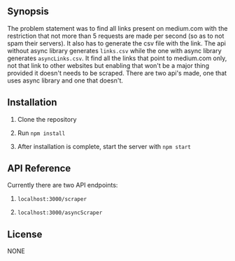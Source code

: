 ## Synopsis

The problem statement was to find all links present on medium.com with the restriction that not more than 5 requests are made per second (so as to not spam their servers).
It also has to generate the csv file with the link. The api without async library generates ```links.csv``` while the one with async library generates ```asyncLinks.csv```.
It find all the links that point to medium.com only, not that link to other websites but enabling that won't be a major thing provided it doesn't needs to be scraped. There are two api's made, one that uses async library and one that doesn't.

## Installation

1) Clone the repository

2) Run ``` npm install ```

3) After installation is complete, start the server with ``` npm start ```

## API Reference

Currently there are two API endpoints:

1) ``` localhost:3000/scraper ```

2) ``` localhost:3000/asyncScraper ```


## License

NONE
